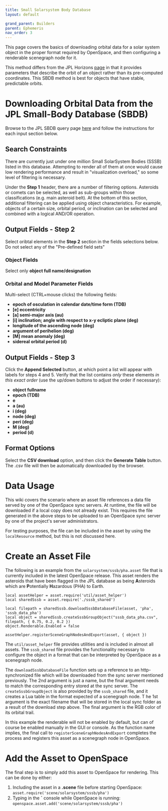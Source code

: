 ```yaml
---
title: Small Solarsystem Body Database
layout: default

grand_parent: Builders
parent: Ephemeris
nav_order: 3
---
```


This page covers the basics of downloading orbital data for a solar system object in the proper format required by OpenSpace, and then configuring a renderable scenegraph node for it.

This method differs from the JPL Horizons [page](horizons-web) in that it provides parameters that describe the orbit of an object rather than its pre-computed coordinates.  This SBDB method is best for objects that have stable, predictable orbits.

# Downloading Orbital Data from the JPL Small-Body Database (SBDB)
Browse to the JPL SBDB query page [here](https://ssd.jpl.nasa.gov/sbdb_query.cgi) and follow the instructions for each input section below.

## Search Constraints
There are currently just under one million Small SolarSystem Bodies (SSSB) listed in this database.  Attempting to render all of them at once would cause low rendering performance and result in "visualization overload," so some level of filtering is necessary.

Under the **Step 1** header, there are a number of filtering options.  Asteroids or comets can be selected, as well as sub-groups within those classifications (e.g. main asteroid belt).  At the bottom of this section, additional filtering can be applied using object characteristics.  For example, objects of a certain size, orbital period, or inclination can be selected and combined with a logical AND/OR operation.

## Output Fields - **Step 2**
Select oribtal elements in the **Step 2** section in the fields selections below.  Do not select any of the "Pre-defined field sets"

### Object Fields
Select only **object full name/designation**

### Orbital and Model Parameter Fields
Multi-select (CTRL+mouse clicks) the following fields:
- **epoch of osculation in calendar date/time form (TDB)**
- **[e] eccentricity**
- **[a] semi-major axis (au)**
- **[i] inclination; angle with respect to x-y ecliptic plane (deg)**
- **longitude of the ascending node (deg)**
- **argument of perihelion (deg)**
- **[M] mean anomaly (deg)**
- **sidereal orbital period (d)**

## Output Fields - **Step 3**
Click the **Append Selected** button, at which point a list will appear with labels for steps 4 and 5.  Verify that the list contains *only* these elements *in this exact order* (use the up/down buttons to adjust the order if necessary):
- **object fullname**
- **epoch (TDB)**
- **e**
- **a (au)**
- **i (deg)**
- **node (deg)**
- **peri (deg)**
- **M (deg)**
- **period (d)**

## Format Options
Select the **CSV download** option, and then click the **Generate Table** button.  The .csv file will then be automatically downloaded by the browser.

# Data Usage
This wiki covers the scenario where an asset file references a data file served by one of the OpenSpace sync servers.  At runtime, the file will be downloaded if a local copy does not already exist.  This requires the file generated in the above steps to be uploaded to an OpenSpace sync server by one of the project's server administrators.

For testing purposes, the file can be included in the asset by using the `localResource` method, but this is not discussed here.

# Create an Asset File
The following is an example from the `solarsystem/sssb/pha.asset` file that is currently included in the latest OpenSpace release.  This asset renders the asteroids that have been flagged in the JPL database as being **A**steroids which are **P**otentially **H**azardous (PHA) to Earth.
```
local assetHelper = asset.require('util/asset_helper')
local sharedSssb = asset.require('./sssb_shared')

local filepath = sharedSssb.downloadSssbDatabaseFile(asset, 'pha', 'sssb_data_pha')
local object = sharedSssb.createSssbGroupObject("sssb_data_pha.csv", filepath, { 0.75, 0.2, 0.2 })
object.Renderable.Enabled = false

assetHelper.registerSceneGraphNodesAndExport(asset, { object })
```
The `util/asset_helper` file provides utilities and is included in almost all assets.  The `sssb_shared` file provides the functionality necessary to configure the object in a format that can be interpreted by OpenSpace as a scenegraph node.

The `downloadSssbDatabaseFile` function sets up a reference to an http-synchronized file which will be downloaded from the sync server mentioned previously.  The 2nd argument is just a name, but the final argument needs to match the corresponding entry stored at the sync server.  The `createSssbGroupObject` is also provided by the `sssb_shared` file, and it creates a Lua table in the format expected of a scenegraph node.  T he 1st argument is the exact filename that will be stored in the local sync folder as a result of the download step above.  The final argument is the RGB color of its orbital trail.

In this example the renderable will not be enabled by default, but can of course be enabled manually in the GUI or console.  As the function name implies, the final call to `registerSceneGraphNodesAndExport` completes the process and registers this asset as a scenegraph node in OpenSpace.

# Add the Asset to OpenSpace
The final step is to simply add this asset to OpenSpace for rendering.  This can be done by either:
1. Including the asset in a **.scene** file before starting OpenSpace:
`asset.require('scene/solarsystem/sssb/pha')`
2. Typing in the **\`** console while OpenSpace is running:
`openspace.asset.add('scene/solarsystem/sssb/pha')`
